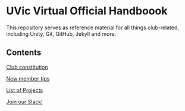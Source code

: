 # UVic Virtual Official Handboook
This repository serves as reference material for all things club-related, including Unity, Git, GitHub, Jekyll and more.
## Contents
[Club constitution](constitution.md)

[New member tips](new-members.md)

[List of Projects](projects.md)

[Join our Slack!](slack.md)
